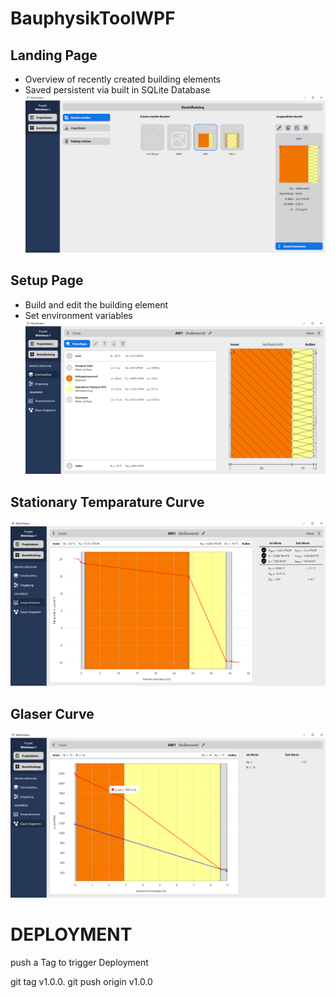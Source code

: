 # BauphysikToolWPF

## Landing Page
- Overview of recently created building elements
- Saved persistent via built in SQLite Database
![alt text](./Resources/MarkdownImages/FO0_LandingPage.png "Landing Page")

## Setup Page
- Build and edit the building element
- Set environment variables
![alt text](./Resources/MarkdownImages/FO1_SetupLayer.png "Edit Element & Environment Variables")

## Stationary Temparature Curve
![alt text](./Resources/MarkdownImages/FO2_Temperature.png "Temperature Curve")

## Glaser Curve
![alt text](./Resources/MarkdownImages/FO3_Moisture.png "Glaser Curve")

# DEPLOYMENT

push a Tag to trigger Deployment

git tag v1.0.0.
git push origin v1.0.0


